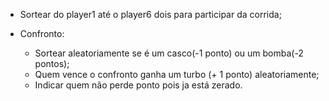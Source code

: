 - Sortear do player1 até o player6 dois para participar da corrida;

- Confronto:
  - Sortear aleatoriamente se é um casco(-1 ponto) ou um bomba(-2 pontos);
  - Quem vence o confronto ganha um turbo (+ 1 ponto) aleatoriamente;
  - Indicar quem não perde ponto pois ja está zerado.
